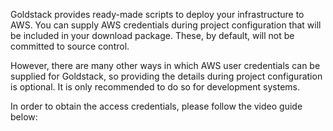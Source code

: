 Goldstack provides ready-made scripts to deploy your infrastructure to AWS. You can supply AWS credentials during project configuration that will be included in your download package. These, by default, will not be committed to source control.

However, there are many other ways in which AWS user credentials can be supplied for Goldstack, so providing the details during project configuration is optional. It is only recommended to do so for development systems.

In order to obtain the access credentials, please follow the video guide below:
